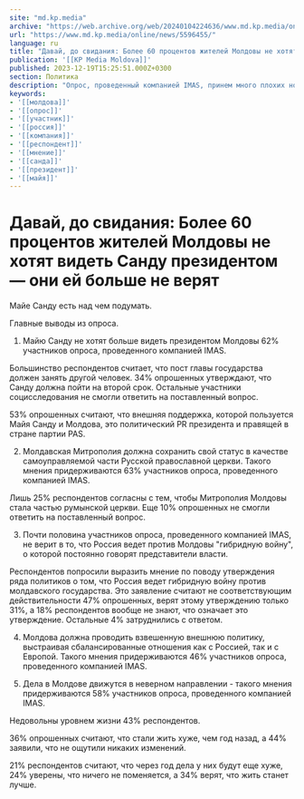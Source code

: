 ```yaml
---
site: "md.kp.media"
archive: "https://web.archive.org/web/20240104224636/www.md.kp.media/online/news/5596455/"
url: "https://www.md.kp.media/online/news/5596455/"
language: ru
title: "Давай, до свидания: Более 60 процентов жителей Молдовы не хотят видеть Санду президентом — они ей больше не верят"
publication: '[[KP Media Moldova]]'
published: 2023-12-19T15:25:51.000Z+0300
section: Политика
description: "Опрос, проведенный компанией IMAS, принем много плохих новостей для \"хороших людей\" из ПАС"
keywords:
- '[[молдова]]'
- '[[опрос]]'
- '[[участник]]'
- '[[россия]]'
- '[[компания]]'
- '[[респондент]]'
- '[[мнение]]'
- '[[санда]]'
- '[[президент]]'
- '[[майя]]'
---
```


# Давай, до свидания: Более 60 процентов жителей Молдовы не хотят видеть Санду президентом — они ей больше не верят

Майе Санду есть над чем подумать.

Главные выводы из опроса.

1. Майю Санду не хотят больше видеть президентом Молдовы 62% участников опроса, проведенного компанией IMAS.

Большинство респондентов считает, что пост главы государства должен занять другой человек. 34% опрошенных утверждают, что Санду должна пойти на второй срок. Остальные участники социсследования не смогли ответить на поставленный вопрос.

53% опрошенных считают, что внешняя поддержка, которой пользуется Майя Санду и Молдова, это политический PR президента и правящей в стране партии PAS.

2. Молдавская Митрополия должна сохранить свой статус в качестве самоуправляемой части Русской православной церкви. Такого мнения придерживаются 63% участников опроса, проведенного компанией IMAS.

Лишь 25% респондентов согласны с тем, чтобы Митрополия Молдовы стала частью румынской церкви. Еще 10% опрошенных не смогли ответить на поставленный вопрос.

3. Почти половина участников опроса, проведенного компанией IMAS, не верит в то, что Россия ведет против Молдовы "гибридную войну", о которой постоянно говорят представители власти.

Респондентов попросили выразить мнение по поводу утверждения ряда политиков о том, что Россия ведет гибридную войну против молдавского государства. Это заявление считают не соответствующим действительности 47% опрошенных, верят этому утверждению только 31%, а 18% респондентов вообще не знают, что означает это утверждение. Остальные 4% затруднились с ответом.

4. Молдова должна проводить взвешенную внешнюю политику, выстраивая сбалансированные отношения как с Россией, так и с Европой. Такого мнения придерживаются 46% участников опроса, проведенного компанией IMAS.

5. Дела в Молдове движутся в неверном направлении - такого мнения придерживаются 58% участников опроса, проведенного компанией IMAS.

Недовольны уровнем жизни 43% респондентов.

36% опрошенных считают, что стали жить хуже, чем год назад, а 44% заявили, что не ощутили никаких изменений.

21% респондентов считают, что через год дела у них будут еще хуже, 24% уверены, что ничего не поменяется, а 34% верят, что жить станет лучше.